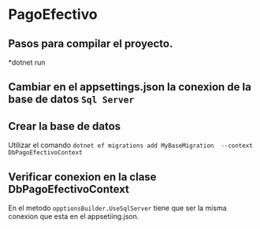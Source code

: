 # PagoEfectivo
 ## Pasos para compilar el proyecto.
 *dotnet run
 ## Cambiar en el appsettings.json la conexion de la base de datos `Sql Server`
 ## Crear la base de datos

 Utilizar el comando `dotnet ef migrations add MyBaseMigration 
  --context DbPagoEfectivoContext`
  
  ## Verificar conexion en la clase DbPagoEfectivoContext 
  En el metodo `opptionsBuilder.UseSqlServer` tiene que ser la misma conexion que esta en el appsetiing.json.
